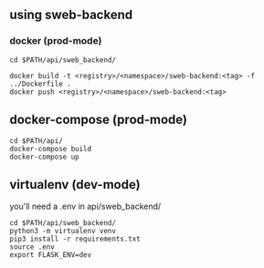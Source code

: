 ## using sweb-backend
### docker (prod-mode)

```
cd $PATH/api/sweb_backend/

docker build -t <registry>/<namespace>/sweb-backend:<tag> -f ../Dockerfile .
docker push <registry>/<namespace>/sweb-backend:<tag>

```

## docker-compose (prod-mode)

```
cd $PATH/api/
docker-compose build
docker-compose up

```

## virtualenv (dev-mode)
you'll need a .env in api/sweb_backend/


```
cd $PATH/api/sweb_backend/
python3 -m virtualenv venv
pip3 install -r requirements.txt
source .env
export FLASK_ENV=dev

```

